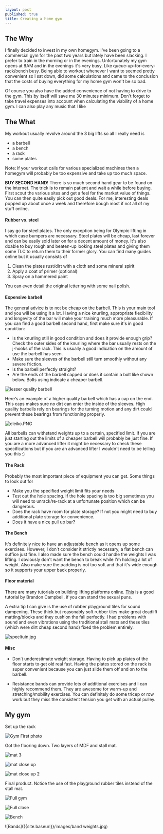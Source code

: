 ```yaml
---
layout: post
published: true
title: Creating a home gym
---
```



## The Why

I finally decided to invest in my own homegym. I've been going to a commercial gym for the past two years but lately have been slacking. I prefer to train in the morning or in the evenings. Unfortunately my gym opens at 8AM and in the evenings it's very busy. Like queue-up-for-every-rack/bench busy. Being able to workout whenever I want to seemed pretty convenient so I sat down, did some calculations and came to the conclusion that the costs of buying everything for my home gym won't be so bad.

Of course you also have the added convenience of not having to drive to the gym. This by itself will save me 30 minutes minimum. Don't forget to take travel expenses into account when calculating the viability of a home gym. I can also play any music that I like 

## The What

My workout usually revolve around the 3 big lifts so all I really need is

* a barbell
* a bench
* a rack
* some plates

Note: If your workout calls for various specialized machines then a homegym will probably be too expensive and take up too much space. 

**BUY SECOND HAND!** There is so much second hand gear to be found on the internet. The trick is to remain patient and wait a while before buying. First scout the various sites and get a feel for the market value of things. You can then quite easily pick out good deals. For me, interesting deals popped up about once a week and therefore bough most if not all of my stuff online. 

#### Rubber vs. steel

I say go for steel plates. The only exception being for Olympic lifting in which case bumpers are necessary. Steel plates will be cheap, last forever and can be easily sold later on for a decent amount of money. It's also doable to buy rough and beaten-up looking steel plates and giving them some TLC to return them to their former glory. You can find many guides online but it usually consists of

1. Clean the plates rust/dirt with a cloth and some mineral spirit
2. Apply a coat of primer (optional)
3. Spray on a hammered paint

You can even detail the original lettering with some nail polish.

#### Expensive barbell

The general advice is to not be cheap on the barbell. This is your main tool and you will be using it a lot. Having a nice knurling, appropriate flexibility and longevity of the bar will make your training much more pleasurable. If you can find a good barbell second hand, first make sure it's in good condition: 

* Is the knurling still in good condition and does it provide enough grip? Check the outer sides of the knurling where the bar usually rests on the j-hooks of the rack. This is usually a good indication on the amount of use the barbell has seen.
* Make sure the sleeves of the barbell still turn smoothly without any severe friction.
* Is the barbell perfectly straight?
* Are the ends of the barbell capped or does it contain a bolt like shown below. Bolts using indicate a cheaper barbell.

![lesser quality barbell]({{site.baseurl}}/images/barbell_bad.jpg)

Here's an example of a higher quality barbell which has a cap on the end. This caps makes sure no dirt can enter the inside of the sleeves. High quality barbells rely on bearings for the turning motion and any dirt could prevent these bearings from functioning properly.

![eleiko.PNG]({{site.baseurl}}/images/eleiko.PNG)

All barbells can withstand weights up to a certain, specified limit. If you are just starting out the limits of a cheaper barbell will probably be just fine. If you are a more advanced lifter it might be necessary to check these specifications but if you are an advanced lifter I wouldn't need to be telling you this :)

#### The Rack

Probably the most important piece of equipment you can get. Some things to look out for

* Make you the specified weight limit fits your needs
* Test out the hole spacing. If the hole spacing is too big sometimes you will need to unrack/re-rack at a unfortunate position which can be dangerous.
* Does the rack have room for plate storage? If not you might need to buy additional plate storage for convenience. 
* Does it have a nice pull up bar?

#### The Bench

It's definitely nice to have an adjustable bench as it opens up some exercises. However, I don't consider it strictly necessary, a flat bench can suffice just fine. I also made sure the bench could handle the weights I was lifting. I obviously don't want the bench to break while I'm holding a lot of weight. Also make sure the padding is not too soft and that it's wide enough so it supports your upper back properly.  

#### Floor material

There are many tutorials on building lifting platforms online. [This](HTTPS://www.youtube.com/watch?v=3TzR_mPEo04) is a good tutorial by Brandon Campbell, if you can stand the sexual puns.  

A extra tip I can give is the use of rubber playground tiles for sound dampening. These thick but reasonably soft rubber tiles make great deadlift matting/blocks and they cushion the fall perfectly. I had problems with sound and even vibrations using the traditional stall mats and these tiles (which were dirt cheap second hand) fixed the problem entirely. 

![speeltuin.jpg]({{site.baseurl}}/images/speeltuin.jpg)

#### Misc

* Don't underestimate weight storage. Having to pick up plates of the floor starts to get old real fast. Having the plates stored on the rack is super convenient because you can just slide them off and on to the barbell. 

* Resistance bands can provide lots of additional exercises and I can highly recommend them. They are awesome for warm-up and stretching/mobility exercises. You can definitely do some tricep or row work but they miss the consistent tension you get with an actual pulley. 

## My gym

Set up the rack

![Gym First photo]({{site.baseurl}}/images/gym1.jpg)

Got the flooring down. Two layers of MDF and stall mat.

![mat 3]({{site.baseurl}}/images/mat3.jpg)

![mat close up]({{site.baseurl}}/images/mat.jpg)

![mat close up 2]({{site.baseurl}}/images/mat2.jpg)

Final product. Notice the use of the playground rubber tiles instead of the stall mat.

![Full gym]({{site.baseurl}}/images/full2.jpg)

![Full close ]({{site.baseurl}}/images/full.jpg)

![Bench]({{site.baseurl}}/images/bench.jpg)

![Bands]({{site.baseurl}}/images/band weights.jpg)

